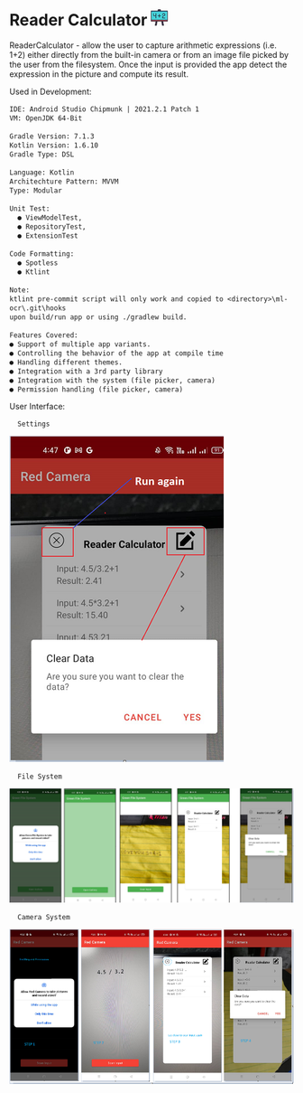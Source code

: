 # Reader Calculator   ![alt text](https://github.com/johnjake/ml-ocr/blob/master/calc.png)

ReaderCalculator - allow the user to capture arithmetic expressions (i.e. 1+2) either directly from the built-in camera or from an image file picked by the user from the filesystem. Once the input is provided the app detect the expression in the picture and compute its result.

Used in Development: 

    IDE: Android Studio Chipmunk | 2021.2.1 Patch 1
    VM: OpenJDK 64-Bit

    Gradle Version: 7.1.3
    Kotlin Version: 1.6.10
    Gradle Type: DSL

    Language: Kotlin
    Architechture Pattern: MVVM
    Type: Modular
    
    Unit Test: 
      ● ViewModelTest, 
      ● RepositoryTest, 
      ● ExtensionTest
    
    Code Formatting: 
      ● Spotless 
      ● Ktlint
    
    Note: 
    ktlint pre-commit script will only work and copied to <directory>\ml-ocr\.git\hooks
    upon build/run app or using ./gradlew build.
    
    Features Covered:
    ● Support of multiple app variants.
    ● Controlling the behavior of the app at compile time
    ● Handling different themes.
    ● Integration with a 3rd party library
    ● Integration with the system (file picker, camera)
    ● Permission handling (file picker, camera)

   
   User Interface:
   
      Settings
   
  ![alt text](https://github.com/johnjake/ml-ocr/blob/master/settings.png)
   
      File System
   
  ![alt text](https://github.com/johnjake/ml-ocr/blob/master/file_system.png)
  
      Camera System
  
  ![alt text](https://github.com/johnjake/ml-ocr/blob/master/camera_system.png)
  



